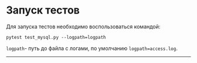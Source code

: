 # Запуск тестов

Для запуска тестов необходимо воспользоваться командой:

`pytest test_mysql.py --logpath=logpath`

`logpath`- путь до файла с логами, по умолчанию `logpath=access.log`.
___